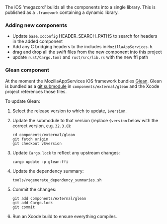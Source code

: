 The iOS 'megazord' builds all the components into a single library.
This is published as a `.framework` containing a dynamic library.

### Adding new components

- Update `base.xcconfig` HEADER_SEARCH_PATHS to search for headers in the added component
- Add any C bridging headers to the includes in  `MozillaAppServices.h`.
- drag and drop all the swift files from the new component into this project
- update `rust/Cargo.toml` and `rust/src/lib.rs` with the new ffi path

### Glean component

At the moment the MozillaAppServices iOS framework bundles [Glean].
Glean is bundled as a [git submodule] in `components/external/glean` and the Xcode project references those files.

To update Glean:

1. Select the release version to which to update, `$version`.
2. Update the submodule to that version (replace `$version` below with the correct version, e.g. `32.3.0`):

    ```
    cd components/external/glean
    git fetch origin
    git checkout v$version
    ```
3. Update `Cargo.lock` to reflect any upstream changes:
    ```
    cargo update -p glean-ffi
    ```
4. Update the dependency summary:
    ```
    tools/regenerate_dependency_summaries.sh
    ```
5. Commit the changes:

    ```
    git add components/external/glean
    git add Cargo.lock
    git commit
    ```
6. Run an Xcode build to ensure everything compiles.

[Glean]: https://github.com/mozilla/glean
[git submodule]: https://git-scm.com/docs/git-submodule
